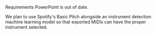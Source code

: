Requirements PowerPoint is out of date.

We plan to use Spotify's Basic Pitch alongside an instrument detection machine learning model so that exported MIDIs can have the proper instrument selected.